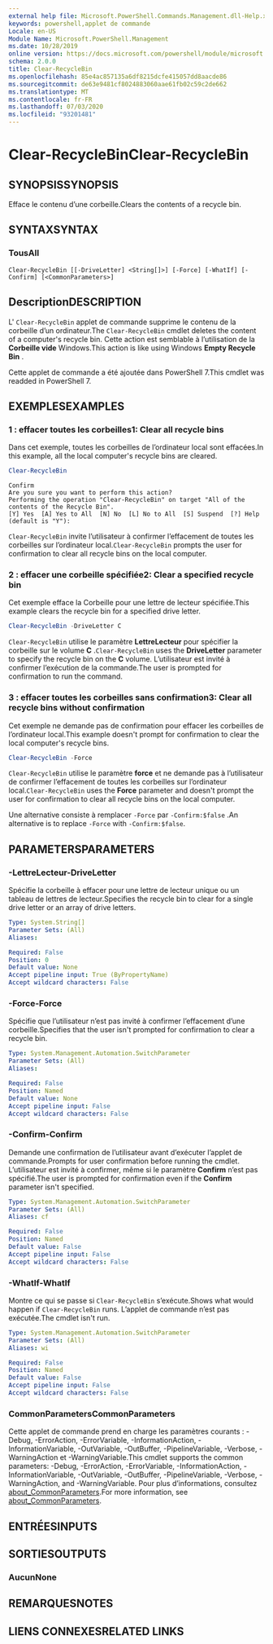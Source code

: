 ```yaml
---
external help file: Microsoft.PowerShell.Commands.Management.dll-Help.xml
keywords: powershell,applet de commande
Locale: en-US
Module Name: Microsoft.PowerShell.Management
ms.date: 10/28/2019
online version: https://docs.microsoft.com/powershell/module/microsoft.powershell.management/clear-recyclebin?view=powershell-7&WT.mc_id=ps-gethelp
schema: 2.0.0
title: Clear-RecycleBin
ms.openlocfilehash: 85e4ac857135a6df8215dcfe415057dd8aacde86
ms.sourcegitcommit: de63e9481cf8024883060aae61fb02c59c2de662
ms.translationtype: MT
ms.contentlocale: fr-FR
ms.lasthandoff: 07/03/2020
ms.locfileid: "93201481"
---
```

# <span data-ttu-id="c2852-103">Clear-RecycleBin</span><span class="sxs-lookup"><span data-stu-id="c2852-103">Clear-RecycleBin</span></span>

## <span data-ttu-id="c2852-104">SYNOPSIS</span><span class="sxs-lookup"><span data-stu-id="c2852-104">SYNOPSIS</span></span>
<span data-ttu-id="c2852-105">Efface le contenu d’une corbeille.</span><span class="sxs-lookup"><span data-stu-id="c2852-105">Clears the contents of a recycle bin.</span></span>

## <span data-ttu-id="c2852-106">SYNTAX</span><span class="sxs-lookup"><span data-stu-id="c2852-106">SYNTAX</span></span>

### <span data-ttu-id="c2852-107">Tous</span><span class="sxs-lookup"><span data-stu-id="c2852-107">All</span></span>

```
Clear-RecycleBin [[-DriveLetter] <String[]>] [-Force] [-WhatIf] [-Confirm] [<CommonParameters>]
```

## <span data-ttu-id="c2852-108">Description</span><span class="sxs-lookup"><span data-stu-id="c2852-108">DESCRIPTION</span></span>

<span data-ttu-id="c2852-109">L' `Clear-RecycleBin` applet de commande supprime le contenu de la corbeille d’un ordinateur.</span><span class="sxs-lookup"><span data-stu-id="c2852-109">The `Clear-RecycleBin` cmdlet deletes the content of a computer's recycle bin.</span></span> <span data-ttu-id="c2852-110">Cette action est semblable à l’utilisation de la **Corbeille vide** Windows.</span><span class="sxs-lookup"><span data-stu-id="c2852-110">This action is like using Windows **Empty Recycle Bin** .</span></span>

<span data-ttu-id="c2852-111">Cette applet de commande a été ajoutée dans PowerShell 7.</span><span class="sxs-lookup"><span data-stu-id="c2852-111">This cmdlet was readded in PowerShell 7.</span></span>

## <span data-ttu-id="c2852-112">EXEMPLES</span><span class="sxs-lookup"><span data-stu-id="c2852-112">EXAMPLES</span></span>

### <span data-ttu-id="c2852-113">1 : effacer toutes les corbeilles</span><span class="sxs-lookup"><span data-stu-id="c2852-113">1: Clear all recycle bins</span></span>

<span data-ttu-id="c2852-114">Dans cet exemple, toutes les corbeilles de l’ordinateur local sont effacées.</span><span class="sxs-lookup"><span data-stu-id="c2852-114">In this example, all the local computer's recycle bins are cleared.</span></span>

```powershell
Clear-RecycleBin
```

```Output
Confirm
Are you sure you want to perform this action?
Performing the operation "Clear-RecycleBin" on target "All of the contents of the Recycle Bin".
[Y] Yes  [A] Yes to All  [N] No  [L] No to All  [S] Suspend  [?] Help (default is "Y"):
```

<span data-ttu-id="c2852-115">`Clear-RecycleBin` invite l’utilisateur à confirmer l’effacement de toutes les corbeilles sur l’ordinateur local.</span><span class="sxs-lookup"><span data-stu-id="c2852-115">`Clear-RecycleBin` prompts the user for confirmation to clear all recycle bins on the local computer.</span></span>

### <span data-ttu-id="c2852-116">2 : effacer une corbeille spécifiée</span><span class="sxs-lookup"><span data-stu-id="c2852-116">2: Clear a specified recycle bin</span></span>

<span data-ttu-id="c2852-117">Cet exemple efface la Corbeille pour une lettre de lecteur spécifiée.</span><span class="sxs-lookup"><span data-stu-id="c2852-117">This example clears the recycle bin for a specified drive letter.</span></span>

```powershell
Clear-RecycleBin -DriveLetter C
```

<span data-ttu-id="c2852-118">`Clear-RecycleBin` utilise le paramètre **LettreLecteur** pour spécifier la corbeille sur le volume **C** .</span><span class="sxs-lookup"><span data-stu-id="c2852-118">`Clear-RecycleBin` uses the **DriveLetter** parameter to specify the recycle bin on the **C** volume.</span></span> <span data-ttu-id="c2852-119">L’utilisateur est invité à confirmer l’exécution de la commande.</span><span class="sxs-lookup"><span data-stu-id="c2852-119">The user is prompted for confirmation to run the command.</span></span>

### <span data-ttu-id="c2852-120">3 : effacer toutes les corbeilles sans confirmation</span><span class="sxs-lookup"><span data-stu-id="c2852-120">3: Clear all recycle bins without confirmation</span></span>

<span data-ttu-id="c2852-121">Cet exemple ne demande pas de confirmation pour effacer les corbeilles de l’ordinateur local.</span><span class="sxs-lookup"><span data-stu-id="c2852-121">This example doesn't prompt for confirmation to clear the local computer's recycle bins.</span></span>

```powershell
Clear-RecycleBin -Force
```

<span data-ttu-id="c2852-122">`Clear-RecycleBin` utilise le paramètre **force** et ne demande pas à l’utilisateur de confirmer l’effacement de toutes les corbeilles sur l’ordinateur local.</span><span class="sxs-lookup"><span data-stu-id="c2852-122">`Clear-RecycleBin` uses the **Force** parameter and doesn't prompt the user for confirmation to clear all recycle bins on the local computer.</span></span>

<span data-ttu-id="c2852-123">Une alternative consiste à remplacer `-Force` par `-Confirm:$false` .</span><span class="sxs-lookup"><span data-stu-id="c2852-123">An alternative is to replace `-Force` with `-Confirm:$false`.</span></span>

## <span data-ttu-id="c2852-124">PARAMETERS</span><span class="sxs-lookup"><span data-stu-id="c2852-124">PARAMETERS</span></span>

### <span data-ttu-id="c2852-125">-LettreLecteur</span><span class="sxs-lookup"><span data-stu-id="c2852-125">-DriveLetter</span></span>

<span data-ttu-id="c2852-126">Spécifie la corbeille à effacer pour une lettre de lecteur unique ou un tableau de lettres de lecteur.</span><span class="sxs-lookup"><span data-stu-id="c2852-126">Specifies the recycle bin to clear for a single drive letter or an array of drive letters.</span></span>

```yaml
Type: System.String[]
Parameter Sets: (All)
Aliases:

Required: False
Position: 0
Default value: None
Accept pipeline input: True (ByPropertyName)
Accept wildcard characters: False
```

### <span data-ttu-id="c2852-127">-Force</span><span class="sxs-lookup"><span data-stu-id="c2852-127">-Force</span></span>

<span data-ttu-id="c2852-128">Spécifie que l’utilisateur n’est pas invité à confirmer l’effacement d’une corbeille.</span><span class="sxs-lookup"><span data-stu-id="c2852-128">Specifies that the user isn't prompted for confirmation to clear a recycle bin.</span></span>

```yaml
Type: System.Management.Automation.SwitchParameter
Parameter Sets: (All)
Aliases:

Required: False
Position: Named
Default value: None
Accept pipeline input: False
Accept wildcard characters: False
```

### <span data-ttu-id="c2852-129">-Confirm</span><span class="sxs-lookup"><span data-stu-id="c2852-129">-Confirm</span></span>

<span data-ttu-id="c2852-130">Demande une confirmation de l’utilisateur avant d’exécuter l’applet de commande.</span><span class="sxs-lookup"><span data-stu-id="c2852-130">Prompts for user confirmation before running the cmdlet.</span></span> <span data-ttu-id="c2852-131">L’utilisateur est invité à confirmer, même si le paramètre **Confirm** n’est pas spécifié.</span><span class="sxs-lookup"><span data-stu-id="c2852-131">The user is prompted for confirmation even if the **Confirm** parameter isn't specified.</span></span>

```yaml
Type: System.Management.Automation.SwitchParameter
Parameter Sets: (All)
Aliases: cf

Required: False
Position: Named
Default value: False
Accept pipeline input: False
Accept wildcard characters: False
```

### <span data-ttu-id="c2852-132">-WhatIf</span><span class="sxs-lookup"><span data-stu-id="c2852-132">-WhatIf</span></span>

<span data-ttu-id="c2852-133">Montre ce qui se passe si `Clear-RecycleBin` s’exécute.</span><span class="sxs-lookup"><span data-stu-id="c2852-133">Shows what would happen if `Clear-RecycleBin` runs.</span></span> <span data-ttu-id="c2852-134">L’applet de commande n’est pas exécutée.</span><span class="sxs-lookup"><span data-stu-id="c2852-134">The cmdlet isn't run.</span></span>

```yaml
Type: System.Management.Automation.SwitchParameter
Parameter Sets: (All)
Aliases: wi

Required: False
Position: Named
Default value: False
Accept pipeline input: False
Accept wildcard characters: False
```

### <span data-ttu-id="c2852-135">CommonParameters</span><span class="sxs-lookup"><span data-stu-id="c2852-135">CommonParameters</span></span>

<span data-ttu-id="c2852-136">Cette applet de commande prend en charge les paramètres courants : -Debug, -ErrorAction, -ErrorVariable, -InformationAction, -InformationVariable, -OutVariable, -OutBuffer, -PipelineVariable, -Verbose, -WarningAction et -WarningVariable.</span><span class="sxs-lookup"><span data-stu-id="c2852-136">This cmdlet supports the common parameters: -Debug, -ErrorAction, -ErrorVariable, -InformationAction, -InformationVariable, -OutVariable, -OutBuffer, -PipelineVariable, -Verbose, -WarningAction, and -WarningVariable.</span></span> <span data-ttu-id="c2852-137">Pour plus d’informations, consultez [about_CommonParameters](https://go.microsoft.com/fwlink/?LinkID=113216).</span><span class="sxs-lookup"><span data-stu-id="c2852-137">For more information, see [about_CommonParameters](https://go.microsoft.com/fwlink/?LinkID=113216).</span></span>

## <span data-ttu-id="c2852-138">ENTRÉES</span><span class="sxs-lookup"><span data-stu-id="c2852-138">INPUTS</span></span>

## <span data-ttu-id="c2852-139">SORTIES</span><span class="sxs-lookup"><span data-stu-id="c2852-139">OUTPUTS</span></span>

### <span data-ttu-id="c2852-140">Aucun</span><span class="sxs-lookup"><span data-stu-id="c2852-140">None</span></span>

## <span data-ttu-id="c2852-141">REMARQUES</span><span class="sxs-lookup"><span data-stu-id="c2852-141">NOTES</span></span>

## <span data-ttu-id="c2852-142">LIENS CONNEXES</span><span class="sxs-lookup"><span data-stu-id="c2852-142">RELATED LINKS</span></span>
